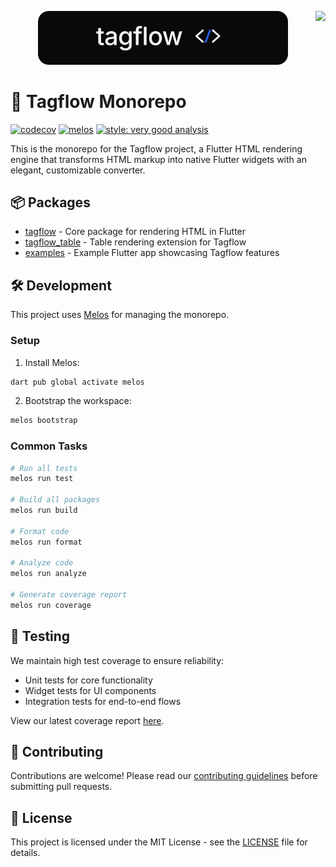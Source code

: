 <a href="https://zerodha.tech"><img src="https://zerodha.tech/static/images/github-badge.svg" align="right" /></a>

<p align="center">
  <picture>
    <source media="(prefers-color-scheme: dark)" srcset="assets/dark/logo.svg">
    <source media="(prefers-color-scheme: light)" srcset="assets/light/logo.svg">
    <img alt="tagflow" src="assets/dark/logo.svg" width="400">
  </picture>
</p>

# 🌊 Tagflow Monorepo

[![codecov](https://codecov.io/gh/devaryakjha/tagflow/graph/badge.svg)](https://codecov.io/gh/devaryakjha/tagflow)
[![melos](https://img.shields.io/badge/maintained%20with-melos-f700ff.svg?style=flat-square)](https://github.com/invertase/melos)
[![style: very good analysis](https://img.shields.io/badge/style-very_good_analysis-B22C89.svg)](https://pub.dev/packages/very_good_analysis)

This is the monorepo for the Tagflow project, a Flutter HTML rendering engine that transforms HTML markup into native Flutter widgets with an elegant, customizable converter.

## 📦 Packages

- [tagflow](packages/tagflow) - Core package for rendering HTML in Flutter
- [tagflow_table](packages/tagflow_table) - Table rendering extension for Tagflow
- [examples](examples/tagflow) - Example Flutter app showcasing Tagflow features

## 🛠️ Development

This project uses [Melos](https://melos.invertase.dev) for managing the monorepo.

### Setup

1. Install Melos:

```bash
dart pub global activate melos
```

2. Bootstrap the workspace:

```bash
melos bootstrap
```

### Common Tasks

```bash
# Run all tests
melos run test

# Build all packages
melos run build

# Format code
melos run format

# Analyze code
melos run analyze

# Generate coverage report
melos run coverage
```

## 🧪 Testing

We maintain high test coverage to ensure reliability:

- Unit tests for core functionality
- Widget tests for UI components
- Integration tests for end-to-end flows

View our latest coverage report [here](https://codecov.io/gh/devaryakjha/tagflow).

## 👥 Contributing

Contributions are welcome! Please read our [contributing guidelines](CONTRIBUTING.md) before submitting pull requests.

## 📄 License

This project is licensed under the MIT License - see the [LICENSE](LICENSE) file for details.
